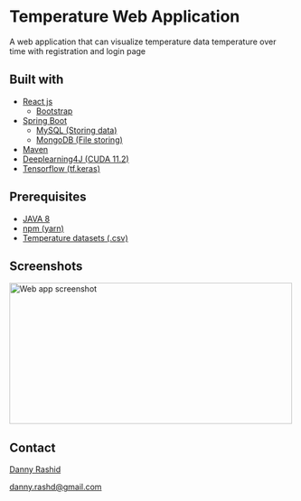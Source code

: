 
# Temperature Web Application

A web application that can visualize temperature data temperature over time with registration and login page

## Built with

- [React js](https://reactjs.org/)
    - [Bootstrap](https://react-bootstrap.github.io/)
- [Spring Boot](https://spring.io/projects/spring-boot)
    - [MySQL (Storing data)](https://spring.io/guides/gs/accessing-data-mysql/)
    - [MongoDB (File storing)](https://twitter4j.org/en/index.html)
- [Maven](https://maven.apache.org/)
- [Deeplearning4J (CUDA 11.2)](https://deeplearning4j.konduit.ai/multi-project/explanation/configuration/backends/cudnn)
- [Tensorflow (tf.keras)](https://www.tensorflow.org/versions/r1.15/api_docs/python/tf/keras#functions)

## Prerequisites

- [JAVA 8](https://www.oracle.com/java/technologies/java8.html)
- [npm (yarn)](https://www.npmjs.com/package/yarn)
- [Temperature datasets (.csv)](https://drive.google.com/file/d/1L5aHviVit2DFY3_gXcTdiByj9uz5Fvl4/view?usp=sharing)

## Screenshots

<img src="public/screenshot.png" alt="Web app screenshot" width="500" height="250">


## Contact
[Danny Rashid](https://www.linkedin.com/in/dannyrashd/)

[danny.rashd@gmail.com](mailto:dannyrashd@gmail.com)
